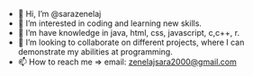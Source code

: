- 👋 Hi, I’m @sarazenelaj
- 👀 I’m interested in coding and learning new skills.
- 🌱 I’m have knowledge in java, html, css, javascript, c,c++, r.
- 💞️ I’m looking to collaborate on different projects, where I can demonstrate my abilities at programming.
- 📫 How to reach me => email: zenelajsara2000@gmail.com

<!---
sarazenelaj/sarazenelaj is a ✨ special ✨ repository because its `README.md` (this file) appears on your GitHub profile.
You can click the Preview link to take a look at your changes.
--->
